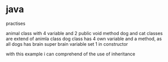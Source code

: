 # java
practises

animal class with 4 variable and 2 public void method
dog and cat classes are extend of animla class
dog class has 4 own variable and a method, as all dogs has brain super brain variable set 1 in constructor

with this example i can comprehend of the use of inheritance 
